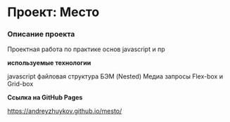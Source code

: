 # Проект: Место

### Описание проекта

Проектная работа по практике основ javascript и пр

**используемые технологии**

javascript
файловая структура БЭМ (Nested)
Медиа запросы 
Flex-box и Grid-box

**Cсылка на GitHub Pages**

https://andreyzhuykov.github.io/mesto/

